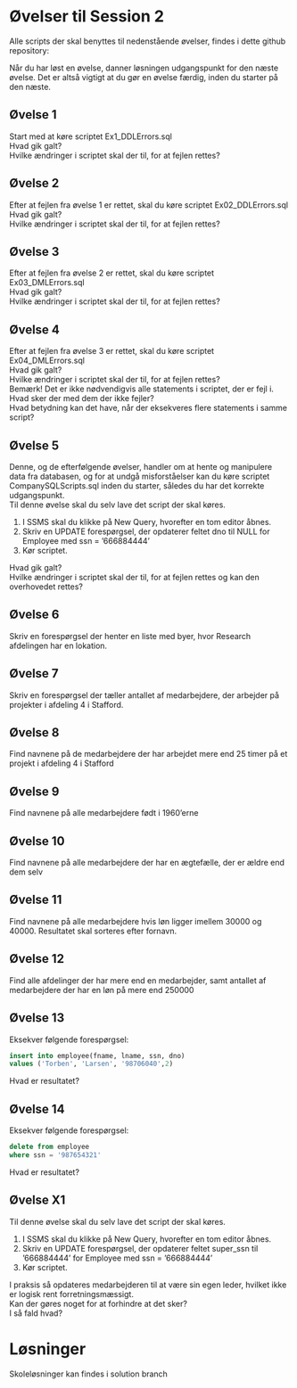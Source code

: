 # Øvelser til Session 2

Alle scripts der skal benyttes til nedenstående øvelser, findes i dette github repository:

Når du har løst en øvelse, danner løsningen udgangspunkt for den næste øvelse. Det er altså vigtigt at du gør en øvelse færdig, inden du starter på den næste. 

## Øvelse 1
Start med at køre scriptet Ex1_DDLErrors.sql  
Hvad gik galt?  
Hvilke ændringer i scriptet skal der til, for at fejlen rettes?  

## Øvelse 2
Efter at fejlen fra øvelse 1 er rettet, skal du køre scriptet Ex02_DDLErrors.sql  
Hvad gik galt?  
Hvilke ændringer i scriptet skal der til, for at fejlen rettes?  

## Øvelse 3
Efter at fejlen fra øvelse 2 er rettet, skal du køre scriptet Ex03_DMLErrors.sql  
Hvad gik galt?  
Hvilke ændringer i scriptet skal der til, for at fejlen rettes?  

## Øvelse 4
Efter at fejlen fra øvelse 3 er rettet, skal du køre scriptet Ex04_DMLErrors.sql  
Hvad gik galt?  
Hvilke ændringer i scriptet skal der til, for at fejlen rettes?  
Bemærk! Det er ikke nødvendigvis alle statements i scriptet, der er fejl i. Hvad sker der med dem der ikke fejler?  
Hvad betydning kan det have, når der eksekveres flere statements i samme script? 

## Øvelse 5
Denne, og de efterfølgende øvelser, handler om at hente og manipulere data fra databasen, og for at undgå misforståelser kan du køre scriptet CompanySQLScripts.sql inden du starter, således du har det korrekte udgangspunkt.  
Til denne øvelse skal du selv lave det script der skal køres.  
1.	I SSMS skal du klikke på New Query, hvorefter en tom editor åbnes.
1.	Skriv en UPDATE forespørgsel, der opdaterer feltet dno til NULL for Employee med ssn = ’666884444’
1.	Kør scriptet.

Hvad gik galt?  
Hvilke ændringer i scriptet skal der til, for at fejlen rettes og kan den overhovedet rettes?  

## Øvelse 6
Skriv en forespørgsel der henter en liste med byer, hvor Research afdelingen har en lokation.  

## Øvelse 7
Skriv en forespørgsel der tæller antallet af medarbejdere, der arbejder på projekter i afdeling 4 i Stafford.  

## Øvelse 8
Find navnene på de medarbejdere der har arbejdet mere end 25 timer på et projekt i afdeling 4 i Stafford  

## Øvelse 9
Find navnene på alle medarbejdere født i 1960’erne  

## Øvelse 10
Find navnene på alle medarbejdere der har en ægtefælle, der er ældre end dem selv  

## Øvelse 11 
Find navnene på alle medarbejdere hvis løn ligger imellem 30000 og 40000. Resultatet skal sorteres efter fornavn.  

## Øvelse 12
Find alle afdelinger der har mere end en medarbejder, samt antallet af medarbejdere der har en løn på mere end 250000  

## Øvelse 13
Eksekver følgende forespørgsel:  
```sql
insert into employee(fname, lname, ssn, dno)
values ('Torben', 'Larsen', '98706040',2)
```
Hvad er resultatet?  

## Øvelse 14
Eksekver følgende forespørgsel:  
```sql
delete from employee
where ssn = '987654321'
```
Hvad er resultatet?  

## Øvelse X1 
Til denne øvelse skal du selv lave det script der skal køres.  
1.	I SSMS skal du klikke på New Query, hvorefter en tom editor åbnes.
1.	Skriv en UPDATE forespørgsel, der opdaterer feltet super_ssn til ’666884444’ for Employee med ssn = ’666884444’
1.	Kør scriptet.

I praksis så opdateres medarbejderen til at være sin egen leder, hvilket ikke er logisk rent forretningsmæssigt.  
Kan der gøres noget for at forhindre at det sker?  
I så fald hvad?  

# Løsninger 
Skoleløsninger kan findes i solution branch
